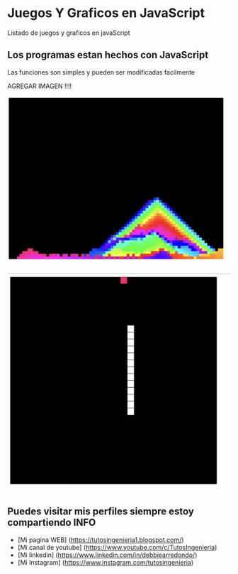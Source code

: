 # Juegos Y Graficos en JavaScript
Listado de juegos y graficos en javaScript 

 
## Los programas estan hechos con JavaScript
Las funciones son simples y pueden ser modificadas facilmente
 


AGREGAR IMAGEN !!!!

![imagen esquemático](caida_arena/arena.png)  


![imagen esquemático](snake/snake.png)




## Puedes visitar mis perfiles siempre estoy compartiendo INFO

* [Mi pagina WEB] (https://tutosingenieria1.blogspot.com/)
* [Mi canal de youtube] (https://www.youtube.com/c/TutosIngenieria)
* [Mi linkedin] (https://www.linkedin.com/in/debbiearredondo/)
* [Mi Instagram] (https://www.instagram.com/tutosingenieria)

